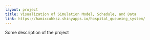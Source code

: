 ```yaml
---
layout: project
title: Visualization of Simulation Model, Schedule, and Data
link: https://hamixcuhksz.shinyapps.io/hospital_queueing_system/
---
```


Some description of the project
